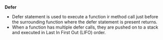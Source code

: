 **Defer**
- Defer statement is used to execute a function ir method call just before the surrounding function where the defer statement is present returns.
- When a function has multiple defer calls, they are pushed on to a stack and executed in Last In First Out (LIFO) order.